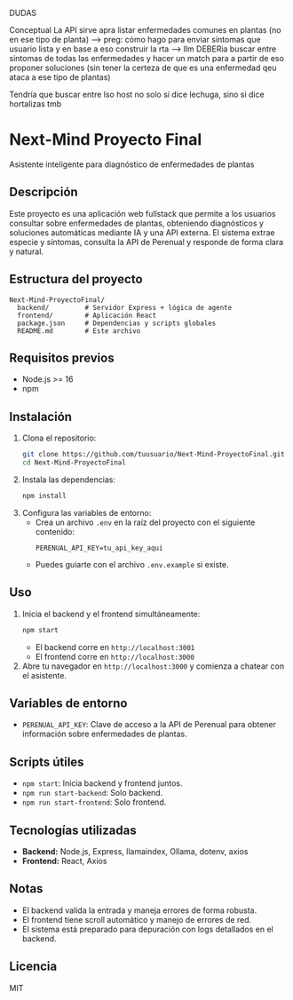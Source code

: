 DUDAS

Conceptual
La API sirve apra listar enfermedades comunes en plantas (no en ese tipo de planta) --> preg: cómo hago para enviar sintomas que usuario lista y en base a eso construir la rta --> llm DEBERia buscar entre sintomas de todas las enfermedades y hacer un match para a partir de eso proponer soluciones (sin tener la certeza de que es una enfermedad qeu ataca a ese tipo de plantas)


Tendría que buscar entre lso host no solo si dice lechuga, sino si dice hortalizas tmb





# Next-Mind Proyecto Final

Asistente inteligente para diagnóstico de enfermedades de plantas

## Descripción
Este proyecto es una aplicación web fullstack que permite a los usuarios consultar sobre enfermedades de plantas, obteniendo diagnósticos y soluciones automáticas mediante IA y una API externa. El sistema extrae especie y síntomas, consulta la API de Perenual y responde de forma clara y natural.

## Estructura del proyecto
```
Next-Mind-ProyectoFinal/
  backend/         # Servidor Express + lógica de agente
  frontend/        # Aplicación React
  package.json     # Dependencias y scripts globales
  README.md        # Este archivo
```

## Requisitos previos
- Node.js >= 16
- npm

## Instalación
1. Clona el repositorio:
   ```bash
   git clone https://github.com/tuusuario/Next-Mind-ProyectoFinal.git
   cd Next-Mind-ProyectoFinal
   ```
2. Instala las dependencias:
   ```bash
   npm install
   ```
3. Configura las variables de entorno:
   - Crea un archivo `.env` en la raíz del proyecto con el siguiente contenido:
     ```env
     PERENUAL_API_KEY=tu_api_key_aqui
     ```
   - Puedes guiarte con el archivo `.env.example` si existe.

## Uso
1. Inicia el backend y el frontend simultáneamente:
   ```bash
   npm start
   ```
   - El backend corre en `http://localhost:3001`
   - El frontend corre en `http://localhost:3000`
2. Abre tu navegador en `http://localhost:3000` y comienza a chatear con el asistente.

## Variables de entorno
- `PERENUAL_API_KEY`: Clave de acceso a la API de Perenual para obtener información sobre enfermedades de plantas.

## Scripts útiles
- `npm start`: Inicia backend y frontend juntos.
- `npm run start-backend`: Solo backend.
- `npm run start-frontend`: Solo frontend.

## Tecnologías utilizadas
- **Backend:** Node.js, Express, llamaindex, Ollama, dotenv, axios
- **Frontend:** React, Axios

## Notas
- El backend valida la entrada y maneja errores de forma robusta.
- El frontend tiene scroll automático y manejo de errores de red.
- El sistema está preparado para depuración con logs detallados en el backend.

## Licencia
MIT

